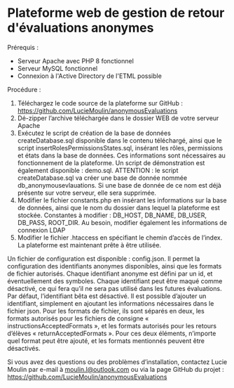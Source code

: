 # Plateforme web de gestion de retour d'évaluations anonymes
Prérequis :
- Serveur Apache avec PHP 8 fonctionnel
- Serveur MySQL fonctionnel
- Connexion à l'Active Directory de l'ETML possible

Procédure :
1.	Téléchargez le code source de la plateforme sur  GitHub : https://github.com/LucieMoulin/anonymousEvaluations
2.	Dé-zipper l’archive téléchargée dans le dossier WEB de votre serveur Apache
3.	Exécutez le script de création de la base de données createDatabase.sql disponible dans le contenu téléchargé, ainsi que le script insertRolesPermissionsStates.sql, insérant les rôles, permissions et états dans la base de données. Ces informations sont nécessaires au fonctionnement de la plateforme. Un script de démonstration est également disponible : demo.sql.
ATTENTION : le script createDatabase.sql va créer une base de donnée nommée db_anonymousevlauations. Si une base de donnée de ce nom est déjà présente sur votre serveur, elle sera supprimée.
4.	Modifier le fichier constants.php en insérant les informations sur la base de données, ainsi que le nom du dossier dans lequel la plateforme est stockée. Constantes à modifier : DB_HOST, DB_NAME, DB_USER, DB_PASS, ROOT_DIR. Au besoin, modifier également les informations de connexion LDAP
5.	Modifier le fichier .htaccess en spécifiant le chemin d’accès de l’index. 
La plateforme est maintenant prête à être utilisée.

Un fichier de configuration est disponible : config.json. Il permet la configuration des identifiants anonymes disponibles, ainsi que les formats de fichier autorisés. Chaque identifiant anonyme est défini par un id, et éventuellement des symboles. Chaque identifiant peut être maqué comme désactivé, ce qui fera qu’il ne sera pas utilisé dans les futures évaluations.  Par défaut, l’identifiant bêta est désactivé. Il est possible d’ajouter un identifiant, simplement en ajoutant les informations nécessaires dans le fichier json.
Pour les formats de fichier, ils sont séparés en deux, les formats autorisés pour les fichiers de consigne « instructionsAcceptedFormats », et les formats autorisés pour les retours d’élèves « returnAcceptedFormats ». Pour ces deux éléments, n’importe quel format peut être ajouté, et les formats mentionnés peuvent être désactivés. 

Si vous avez des questions ou des problèmes d’installation, contactez Lucie Moulin par e-mail à moulin.l@outlook.com ou via la page GitHub du projet : https://github.com/LucieMoulin/anonymousEvaluations

